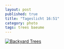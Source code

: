 ```yaml
---
layout: post
published: true
title: "Tageslicht 16:51"
category: photo
tags: trees baeume
---
```


[![Backyard Trees](http://41.media.tumblr.com/9c47f8b86c50cda72fea7d16c1207d8c/tumblr_ngacuk3jGe1rive1ro1_500.jpg)](http://dr3wh0.tumblr.com/post/104706744394/tageslicht-16-51 "View on Tumblr")
